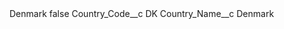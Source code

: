 <?xml version="1.0" encoding="UTF-8"?>
<CustomMetadata xmlns="http://soap.sforce.com/2006/04/metadata" xmlns:xsi="http://www.w3.org/2001/XMLSchema-instance" xmlns:xsd="http://www.w3.org/2001/XMLSchema">
    <label>Denmark</label>
    <protected>false</protected>
    <values>
        <field>Country_Code__c</field>
        <value xsi:type="xsd:string">DK</value>
    </values>
    <values>
        <field>Country_Name__c</field>
        <value xsi:type="xsd:string">Denmark</value>
    </values>
</CustomMetadata>
